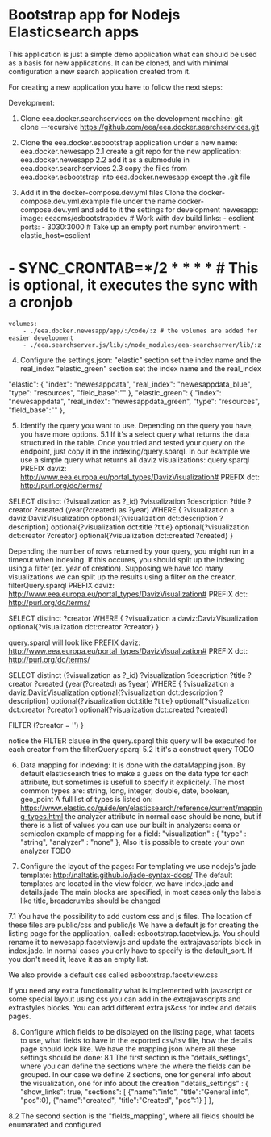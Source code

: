 # Bootstrap app for Nodejs Elasticsearch apps

This application is just a simple demo application what can should be used as a basis for new applications.
It can be cloned, and with minimal configuration a new search application created from it.

For creating a new application you have to follow the next steps:

Development:
1. Clone eea.docker.searchservices on the development machine:
  git clone --recursive https://github.com/eea/eea.docker.searchservices.git
2. Clone the eea.docker.esbootstrap application under a new name: eea.docker.newesapp
2.1 create a git repo for the new application: eea.docker.newesapp
2.2 add it as a submodule in eea.docker.searchservices
2.3 copy the files from eea.docker.esbootstrap into eea.docker.newesapp except the .git file

3. Add it in the docker-compose.dev.yml files
Clone the docker-compose.dev.yml.example file under the name docker-compose.dev.yml and add to it the settings for development
  newesapp:
    image: eeacms/esbootstrap:dev # Work with dev build
    links:
        - esclient
    ports:
        - 3030:3000 # Take up an empty port number
    environment:
        - elastic_host=esclient
#        - SYNC_CRONTAB=*/2 * * * * # This is optional, it executes the sync with a cronjob
    volumes:
        - ./eea.docker.newesapp/app/:/code/:z # the volumes are added for easier development
        - ./eea.searchserver.js/lib/:/node_modules/eea-searchserver/lib/:z

4. Configure the settings.json:
  "elastic" section set the index name and the real_index
  "elastic_green" section set the index name and the real_index

  "elastic": {
        "index": "newesappdata",
        "real_index": "newesappdata_blue",
        "type": "resources",
        "field_base":""
  },
  "elastic_green": {
        "index": "newesappdata",
        "real_index": "newesappdata_green",
        "type": "resources",
        "field_base":""
  },

5. Identify the query you want to use.
Depending on the query you have, you have more options.
5.1 
If it's a select query what returns the data structured in the table.
Once you tried and tested your query on the endpoint, just copy it in the indexing/query.sparql.
In our example we use a simple query what returns all daviz visualizations:
query.sparql
PREFIX daviz: <http://www.eea.europa.eu/portal_types/DavizVisualization#>
PREFIX dct: <http://purl.org/dc/terms/>

SELECT distinct (?visualization as ?_id) ?visualization ?description ?title ?creator ?created (year(?created) as ?year)
WHERE {
  ?visualization a daviz:DavizVisualization
     optional{?visualization dct:description ?description}
     optional{?visualization dct:title ?title}
     optional{?visualization dct:creator ?creator}
     optional{?visualization dct:created ?created}
}

Depending the number of rows returned by your query, you might run in a timeout when indexing. If this occures, you should split up the indexing using a filter (ex. year of creation).
Supposing we have too many visualizations we can split up the results using a filter on the creator.
filterQuery.sparql
PREFIX daviz: <http://www.eea.europa.eu/portal_types/DavizVisualization#>
PREFIX dct: <http://purl.org/dc/terms/>

SELECT distinct ?creator
WHERE {
  ?visualization a daviz:DavizVisualization
     optional{?visualization dct:creator ?creator}
}

query.sparql will look like 
PREFIX daviz: <http://www.eea.europa.eu/portal_types/DavizVisualization#>
PREFIX dct: <http://purl.org/dc/terms/>

SELECT distinct (?visualization as ?_id) ?visualization ?description ?title ?creator ?created (year(?created) as ?year)
WHERE {
  ?visualization a daviz:DavizVisualization
     optional{?visualization dct:description ?description}
     optional{?visualization dct:title ?title}
     optional{?visualization dct:creator ?creator}
     optional{?visualization dct:created ?created}

  FILTER (?creator = '<creator>')
}

notice the FILTER clause in the query.sparql this query will be executed for each creator from the filterQuery.sparql
5.2
It it's a construct query
TODO

6. Data mapping for indexing:
It is done with the dataMapping.json. By default elasticsearch tries to make a guess on the data type for each attribute, but sometimes is usefull to specify it explicitely.
The most common types are:
string, long, integer, double, date, boolean, geo_point
A full list of types is listed on:
https://www.elastic.co/guide/en/elasticsearch/reference/current/mapping-types.html
the analyzer attribute in normal case should be none, but if there is a list of values you can use our built in analyzers:
coma or semicolon
example of mapping for a field:
  "visualization" : {
        "type" : "string",
        "analyzer" : "none"
  },
Also it is possible to create your own analyzer
TODO

7. Configure the layout of the pages:
For templating we use nodejs's jade template: http://naltatis.github.io/jade-syntax-docs/
The default templates are located in the view folder, we have index.jade and details.jade
The main blocks are specified, in most cases only the labels like title, breadcrumbs should be changed

7.1 You have the possibility to add custom css and js files.
The location of these files are public/css and public/js
We have a default js for creating the listing page for the application, called:
esbootstrap.facetview.js.
You should rename it to newesapp.facetview.js and update the extrajavascripts block in index.jade.
In normal cases you only have to specify is the default_sort. If you don't need it, leave it as an empty list.

We also provide a default css called esbootstrap.facetview.css

If you need any extra functionality what is implemented with javascript or some special layout using css you can add in the extrajavascripts and extrastyles blocks. You can add different extra js&css for index and details pages.

8. Configure which fields to be displayed on the listing page, what facets to use, what fields to have in the exported csv/tsv file, how the details page should look like.
We have the mapping.json where all these settings should be done:
8.1 The first section is the "details_settings", where you can define the sections where the where the fields can be grouped.
In our case we define 2 sections, one for general info about the visualization, one for info about the creation
   "details_settings" : {
        "show_links": true,
        "sections": [
            {"name":"info", "title":"General info", "pos":0},
            {"name":"created", "title":"Created", "pos":1}
        ]
    },

8.2 The second section is the "fields_mapping", where all fields should be enumarated and configured
